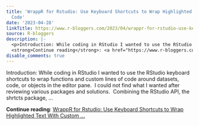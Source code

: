 ```yaml
---
title: 'WrappR for Rstudio: Use Keyboard Shortcuts to Wrap Highlighted Text With Custom
  Code'
date: '2023-04-28'
linkTitle: https://www.r-bloggers.com/2023/04/wrappr-for-rstudio-use-keyboard-shortcuts-to-wrap-highlighted-text-with-custom-code/
source: R-bloggers
description: |-
  <p>Introduction: While coding in RStudio I wanted to use the RStudio keyboard shortcuts to wrap functions and custom lines of code around datasets, code, or objects in the editor pane.  I could not find what I wanted after reviewing various packages and solutions.  Combining the RStudio API, the shrtcts package, ...</p>
  <strong>Continue reading</strong>: <a href="https://www.r-bloggers.com/2023/04/wrappr-for-rstudio-use-keyboard-shortcuts-to-wrap-highlighted-text-with-custom-code/">WrappR for Rstudio: Use Keyboard Shortcuts to Wrap Highlighted Text With Custom ...
disable_comments: true
---
```

<p>Introduction: While coding in RStudio I wanted to use the RStudio keyboard shortcuts to wrap functions and custom lines of code around datasets, code, or objects in the editor pane.  I could not find what I wanted after reviewing various packages and solutions.  Combining the RStudio API, the shrtcts package, ...</p>
<strong>Continue reading</strong>: <a href="https://www.r-bloggers.com/2023/04/wrappr-for-rstudio-use-keyboard-shortcuts-to-wrap-highlighted-text-with-custom-code/">WrappR for Rstudio: Use Keyboard Shortcuts to Wrap Highlighted Text With Custom ...